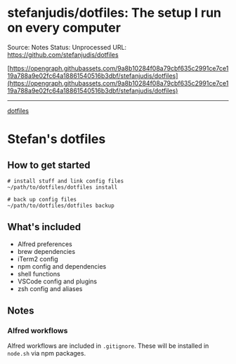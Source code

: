 # stefanjudis/dotfiles: The setup I run on every computer

Source: Notes
Status: Unprocessed
URL: https://github.com/stefanjudis/dotfiles

[https://opengraph.githubassets.com/9a8b10284f08a79cbf635c2991ce7ce119a788a9e02fc64a18861540516b3dbf/stefanjudis/dotfiles](https://opengraph.githubassets.com/9a8b10284f08a79cbf635c2991ce7ce119a788a9e02fc64a18861540516b3dbf/stefanjudis/dotfiles)

---

[dotfiles](stefanjudis%20dotfiles%20The%20setup%20I%20run%20on%20every%20comp%203d50f2b318df407e820eacc6bf9a4ba9/dotfiles)

# Stefan's dotfiles

## How to get started

```
# install stuff and link config files
~/path/to/dotfiles/dotfiles install

# back up config files
~/path/to/dotfiles/dotfiles backup

```

## What's included

- Alfred preferences
- brew dependencies
- iTerm2 config
- npm config and dependencies
- shell functions
- VSCode config and plugins
- zsh config and aliases

## Notes

### Alfred workflows

Alfred workflows are included in `.gitignore`. These will be installed in `node.sh` via npm packages.